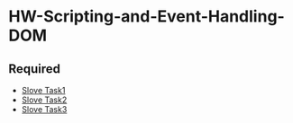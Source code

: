 # HW-Scripting-and-Event-Handling-DOM

## Required

- [Slove Task1](task1.md)
- [Slove Task2](task2.md)
- [Slove Task3](task3.md)

